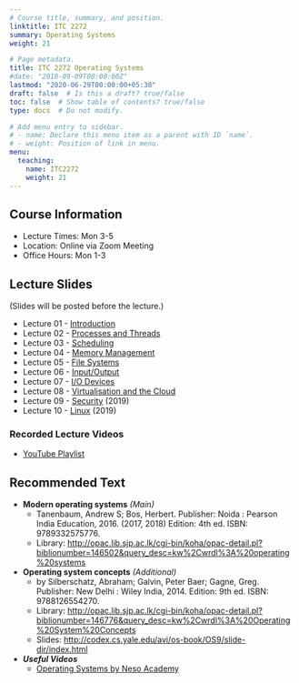 ```yaml
---
# Course title, summary, and position.
linktitle: ITC 2272
summary: Operating Systems
weight: 21

# Page metadata.
title: ITC 2272 Operating Systems
#date: "2018-09-09T00:00:00Z"
lastmod: "2020-06-29T00:00:00+05:30"
draft: false  # Is this a draft? true/false
toc: false  # Show table of contents? true/false
type: docs  # Do not modify.

# Add menu entry to sidebar.
# - name: Declare this menu item as a parent with ID `name`.
# - weight: Position of link in menu.
menu:
  teaching:
    name: ITC2272
    weight: 21
---
```


## Course Information

- Lecture Times: Mon 3-5
- Location: Online via Zoom Meeting
- Office Hours: Mon 1-3

<!--
## Continuous Feedback
You can provide continuous feedback on lectures, subject matters and performance of the lecturer anonymously through this [Online Feedback Form](https://goo.gl/forms/0QkX4MapDyZp69ts2).
-->
 
## Lecture Slides
(Slides will be posted before the lecture.)

- Lecture 01 - [Introduction](https://academic.nimal.info/files/OS_01_Introduction.pdf)
- Lecture 02 - [Processes and Threads](https://academic.nimal.info/files/OS_02_Processes_and_Threads.pdf)
- Lecture 03 - [Scheduling](https://academic.nimal.info/files/OS_03_Scheduling.pdf)
- Lecture 04 - [Memory Management](https://academic.nimal.info/files/OS_04_Memory_Management.pdf)
- Lecture 05 - [File Systems](https://academic.nimal.info/files/OS_05_File_Systems.pdf)
- Lecture 06 - [Input/Output](https://academic.nimal.info/files/OS_06_Input_Output.pdf)
- Lecture 07 - [I/O Devices](https://academic.nimal.info/files/OS_07_IO_Devices.pdf)
- Lecture 08 - [Virtualisation and the Cloud](https://academic.nimal.info/files/OS_08_Virtualisation_and_Cloud.pdf)
- Lecture 09 - [Security](https://academic.nimal.info/files/OS_09.pdf) (2019)
- Lecture 10 - [Linux](https://academic.nimal.info/files/OS_10.pdf) (2019)

### Recorded Lecture Videos

- [YouTube Playlist](https://www.youtube.com/playlist?list=PLvnDscyrIVpRiGGEDjb6jI1FTECOewPm4)

## Recommended Text

- **Modern operating systems** *(Main)*
   - Tanenbaum, Andrew S; Bos, Herbert. Publisher: Noida : Pearson India Education, 2016. (2017, 2018) Edition: 4th ed. ISBN: 9789332575776.
   - Library: http://opac.lib.sjp.ac.lk/cgi-bin/koha/opac-detail.pl?biblionumber=146502&query_desc=kw%2Cwrdl%3A%20operating%20systems
- **Operating system concepts** *(Additional)*
   - by Silberschatz, Abraham; Galvin, Peter Baer; Gagne, Greg. Publisher: New Delhi : Wiley India, 2014. Edition: 9th ed. ISBN: 9788126554270.
  - Library: http://opac.lib.sjp.ac.lk/cgi-bin/koha/opac-detail.pl?biblionumber=146776&query_desc=kw%2Cwrdl%3A%20Operating%20System%20Concepts
  - Slides: http://codex.cs.yale.edu/avi/os-book/OS9/slide-dir/index.html
- ***Useful Videos***
   - [Operating Systems by Neso Academy](https://www.youtube.com/playlist?list=PLBlnK6fEyqRiVhbXDGLXDk_OQAeuVcp2O)


